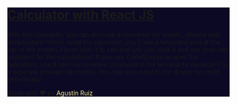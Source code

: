 <div style="background-color: #0C0924;">
<h1><u>Calculator with React JS</u></h1>

With this calculator, you can also use a converter for weight, ditance and temperature! When using the calculator, you'll see a keyboard icon at the top of the screen. Hover over it to see that you can click it and use your own keyboard for the calculations!
If you use CodeSpaces to open the repository, use <i>$ npm run preview</i> command in the terminal to visualize it in a seperate browser tab locally. You may also need to run <i>$ npm run build</i> beforehand.

Made with ♥ by <a href="https://github.com/GoldenDrk" target="_blank" style="text-decoration: none; color: khaki;">Agustín Ruiz</a>
</div>
